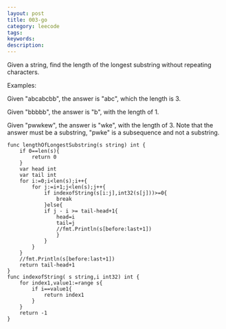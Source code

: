 ```yaml
---
layout: post
title: 003-go
category: leecode
tags: 
keywords: 
description: 
---
```



Given a string, find the length of the longest substring without repeating characters.

Examples:

Given "abcabcbb", the answer is "abc", which the length is 3.

Given "bbbbb", the answer is "b", with the length of 1.

Given "pwwkew", the answer is "wke", with the length of 3. Note that the answer must be a substring, "pwke" is a subsequence and not a substring.


    func lengthOfLongestSubstring(s string) int {
    	if 0==len(s){
    		return 0
    	}
    	var head int
    	var tail int
    	for i:=0;i<len(s);i++{
    		for j:=i+1;j<len(s);j++{
    			if indexofString(s[i:j],int32(s[j]))>=0{
    				break
    			}else{
    			if j - i >= tail-head+1{
    				head=i
    				tail=j
    				//fmt.Println(s[before:last+1])
    				}
    			}
    		}
    	}
    	//fmt.Println(s[before:last+1])
    	return tail-head+1
    }
    func indexofString( s string,i int32) int {
    	for index1,value1:=range s{
    		if i==value1{
    			return index1
    		}
    	}
    	return -1
    }